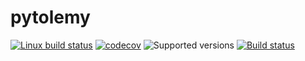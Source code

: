 # pytolemy

[![Linux build status](https://travis-ci.org/tgsmith61591/pytolemy.svg?branch=master)](https://travis-ci.org/tgsmith61591/pytolemy)
[![codecov](https://codecov.io/gh/tgsmith61591/pytolemy/branch/master/graph/badge.svg)](https://codecov.io/gh/tgsmith61591/pytolemy)
![Supported versions](https://img.shields.io/badge/python-3.5+-blue.svg)
[![Build status](https://ci.appveyor.com/api/projects/status/ndavt0bhunds9wfy?svg=true)](https://ci.appveyor.com/project/tgsmith61591/pytolemy)
